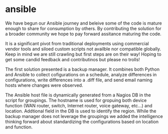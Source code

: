 # ansible
We have begun our Ansible journey and beleive some of the code is mature enough to share for consumption by others. By contributing the solution for a broader community we hope to pay forward assitance maturing the code. 

It is a significant pivot from traditional deployments using commercial vendor tools and siloed custom scripts not availble nor compatible globally. Keep in mind we are still crawling but first steps are on their way! Hoping to get some candid feedback and contributinos but please no trolls!

The first solution presented is a backup manager. It combines both Python and Ansible to collect cofigurations on a schedule, analyze differences in configurations, write differences into a .diff file, and send email naming hosts where changes were observed. 

The Ansible host file is dynamically generated from a Nagios DB in the script for groupings. The hostname is used for gropuing both device function (WAN router, switch, Internet router, voice gateway, etc...) and location. Addtional field in the DB is used to identify the region. While the backup manager does not leverage the groupings we added the intelligence thinking forward about standardizing the configurations based on location and function.

